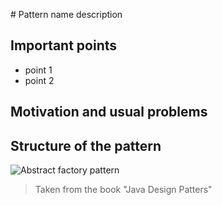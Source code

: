 # Pattern name
description

## Important points
* point 1
* point 2 

## Motivation and usual problems

## Structure of the pattern
![Abstract factory pattern](../../img/builder.png)
> Taken from the book "Java Design Patters"